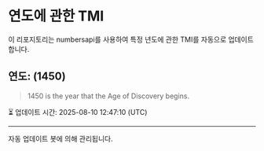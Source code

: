 
# 연도에 관한 TMI

이 리포지토리는 numbersapi를 사용하여 특정 년도에 관한 TMI를 자동으로 업데이트합니다.

## 연도: (1450)
> 1450 is the year that the Age of Discovery begins.

⏳ 업데이트 시간: 2025-08-10 12:47:10 (UTC)

---
자동 업데이트 봇에 의해 관리됩니다.
